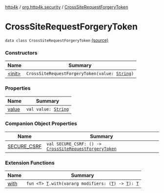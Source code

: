 [http4k](../../index.md) / [org.http4k.security](../index.md) / [CrossSiteRequestForgeryToken](./index.md)

# CrossSiteRequestForgeryToken

`data class CrossSiteRequestForgeryToken` [(source)](https://github.com/http4k/http4k/blob/master/http4k-security-oauth/src/main/kotlin/org/http4k/security/CrossSiteRequestForgeryToken.kt#L6)

### Constructors

| Name | Summary |
|---|---|
| [&lt;init&gt;](-init-.md) | `CrossSiteRequestForgeryToken(value: `[`String`](https://kotlinlang.org/api/latest/jvm/stdlib/kotlin/-string/index.html)`)` |

### Properties

| Name | Summary |
|---|---|
| [value](value.md) | `val value: `[`String`](https://kotlinlang.org/api/latest/jvm/stdlib/kotlin/-string/index.html) |

### Companion Object Properties

| Name | Summary |
|---|---|
| [SECURE_CSRF](-s-e-c-u-r-e_-c-s-r-f.md) | `val SECURE_CSRF: () -> `[`CrossSiteRequestForgeryToken`](./index.md) |

### Extension Functions

| Name | Summary |
|---|---|
| [with](../../org.http4k.core/with.md) | `fun <T> `[`T`](../../org.http4k.core/with.md#T)`.with(vararg modifiers: (`[`T`](../../org.http4k.core/with.md#T)`) -> `[`T`](../../org.http4k.core/with.md#T)`): `[`T`](../../org.http4k.core/with.md#T) |
